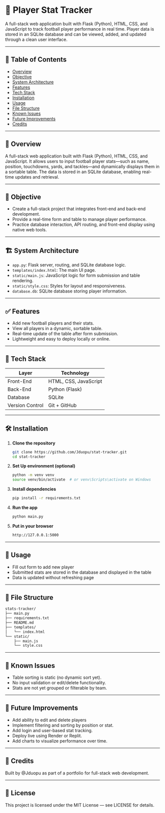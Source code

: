 # 🏈 Player Stat Tracker

A full-stack web application built with Flask (Python), HTML, CSS, and JavaScript to track football player performance in real time. Player data is stored in an SQLite database and can be viewed, added, and updated through a clean user interface.

---

## 📌 Table of Contents

- [Overview](#overview)
- [Objective](#objective)
- [System Architecture](#system-architecture)
- [Features](#features)
- [Tech Stack](#tech-stack)
- [Installation](#installation)
- [Usage](#usage)
- [File Structure](#file-structure)
- [Known Issues](#known-issues)
- [Future Improvements](#future-improvements)
- [Credits](#credits)

---

## 🧠 Overview

A full-stack web application built with Flask (Python), HTML, CSS, and JavaScript. It allows users to input football player stats—such as name, position, touchdowns, yards, and tackles—and dynamically displays them in a sortable table. The data is stored in an SQLite database, enabling real-time updates and retrieval.



---

## 🎯 Objective

- Create a full-stack project that integrates front-end and back-end development.
- Provide a real-time form and table to manage player performance.
- Practice database interaction, API routing, and front-end display using native web tools.

---

## 🏗️ System Architecture

- `app.py`: Flask server, routing, and SQLite database logic.
- `templates/index.html`: The main UI page.
- `static/main.js`: JavaScript logic for form submission and table rendering.
- `static/style.css`: Styles for layout and responsiveness.
- `database.db`: SQLite database storing player information.

---

## ✅ Features

- Add new football players and their stats.
- View all players in a dynamic, sortable table.
- Real-time update of the table after form submission.
- Lightweight and easy to deploy locally or online.

---

## 🧰 Tech Stack

| Layer        | Technology         |
|--------------|--------------------|
| Front-End    | HTML, CSS, JavaScript |
| Back-End     | Python (Flask)     |
| Database     | SQLite             |
| Version Control | Git + GitHub    |

---

## 🛠 Installation

1. **Clone the repository**
   ```bash
   git clone https://github.com/Jduopu/stat-tracker.git
   cd stat-tracker
2. **Set Up environment (optional)**
   ```bash
   python -m venv venv
   source venv/bin/activate  # or venv\Scripts\activate on Windows
3. **Install dependencies**
   ```bash
   pip install -r requirements.txt
4. **Run the app**
   ```bash
   python main.py
5. **Put in your browser**
   ```bash
   http://127.0.0.1:5000

---

## 🚀 Usage ##

- Fill out form to add new player
- Submitted stats are stored in the database and displayed in the table
- Data is updated without refreshing page

---

## 📁 File Structure ##
```bash
stats-tracker/
├── main.py
├── requirements.txt
├── README.md
├── templates/
│   └── index.html
└── static/
    ├── main.js
    └── style.css
```

---

## 🐛 Known Issues ##
- Table sorting is static (no dynamic sort yet).
- No input validation or edit/delete functionality.
- Stats are not yet grouped or filterable by team.

---

## 🚧 Future Improvements ##
- Add ability to edit and delete players
- Implement filtering and sorting by position or stat.
- Add login and user-based stat tracking.
- Deploy live using Render or Replit.
- Add charts to visualize performance over time.

---

## 🙌 Credits ##
Built by @Jduopu as part of a portfolio for full-stack web development.

---

## 📄 License ##
This project is licensed under the MIT License — see LICENSE for details.
